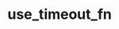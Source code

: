 # use_timeout_fn

<!-- cmdrun python3 ../extract_doc_comment.py use_timeout_fn  use_timeout_fn  -->
